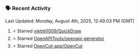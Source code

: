 ### 🗣 Recent Activity

<!--RECENT_ACTIVITY:last_update-->
Last Updated: Monday, August 4th, 2025, 12:49:03 PM (GMT)
<!--RECENT_ACTIVITY:last_update_end-->
<!--RECENT_ACTIVITY:start-->
1. ⭐ Starred [vietnh1009/QuickDraw](https://github.com/vietnh1009/QuickDraw)<br>
2. ⭐ Starred [OpenAPITools/openapi-generator](https://github.com/OpenAPITools/openapi-generator)<br>
3. ⭐ Starred [OpenCut-app/OpenCut](https://github.com/OpenCut-app/OpenCut)<br>
<!--RECENT_ACTIVITY:end-->

